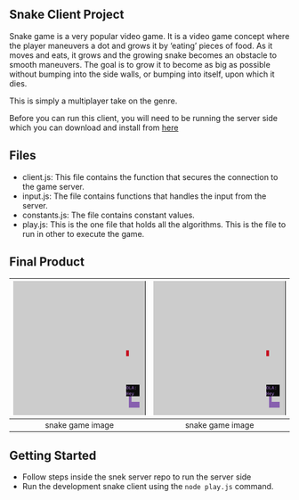 ## Snake Client Project

Snake game is a very popular video game. It is a video game concept where the player maneuvers a dot and grows it by ‘eating’ pieces of food. As it moves and eats, it grows and the growing snake becomes an obstacle to smooth maneuvers. The goal is to grow it to become as big as possible without bumping into the side walls, or bumping into itself, upon which it dies.

This is simply a multiplayer take on the genre.

Before you can run this client, you will need to be running the server side which you can download and install from [here](https://github.com/lighthouse-labs/snek-multiplayer)


## Files

- client.js: This file contains the function that secures the connection to the game server.
- input.js: The file contains functions that handles the input from the server.
- constants.js: The file contains constant values.
- play.js: This is the one file that holds all the algorithms. This is the file to run in other to execute the game.


## Final Product

|!["Here is a screenshot of the snake in motion with my initials on it"](/image/snake_img.png)|!["Here is a screenshot of the snake in motion with my initials on it"](/image/snake_img.png)|
|:--:|:--:|
|snake game image|snake game image|



## Getting Started

- Follow steps inside the snek server repo to run the server side
- Run the development snake client using the `node play.js` command.